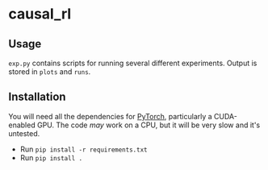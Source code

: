# causal_rl

## Usage
`exp.py` contains scripts for running several different experiments. Output is stored in `plots` and `runs`.

## Installation
You will need all the dependencies for [PyTorch](https://pytorch.org/get-started/locally/), particularly a CUDA-enabled GPU. The code *may* work on a CPU, but it will be very slow and it's untested.

* Run `pip install -r requirements.txt`
* Run `pip install .`
